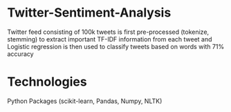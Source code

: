 # Twitter-Sentiment-Analysis

Twitter feed consisting of 100k tweets is first pre-processed (tokenize, stemming) to extract important TF-IDF information from each tweet and Logistic regression is then used to classify tweets based on words with 71% accuracy

# Technologies
Python Packages (scikit-learn, Pandas, Numpy, NLTK)
